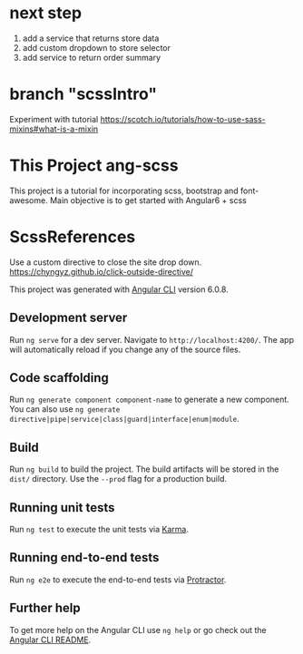 # next step
 1. add a service that returns store data
 2. add custom dropdown to store selector
 3. add service to return order summary
# branch "scssIntro" 
 Experiment with tutorial 
 https://scotch.io/tutorials/how-to-use-sass-mixins#what-is-a-mixin
# This Project ang-scss
This project is a tutorial for incorporating scss, bootstrap and font-awesome.
Main objective is to get started with Angular6 + scss 
# ScssReferences
Use a custom directive to close the site drop down.
https://chyngyz.github.io/click-outside-directive/

This project was generated with [Angular CLI](https://github.com/angular/angular-cli) version 6.0.8.

## Development server

Run `ng serve` for a dev server. Navigate to `http://localhost:4200/`. The app will automatically reload if you change any of the source files.

## Code scaffolding

Run `ng generate component component-name` to generate a new component. You can also use `ng generate directive|pipe|service|class|guard|interface|enum|module`.

## Build

Run `ng build` to build the project. The build artifacts will be stored in the `dist/` directory. Use the `--prod` flag for a production build.

## Running unit tests

Run `ng test` to execute the unit tests via [Karma](https://karma-runner.github.io).

## Running end-to-end tests

Run `ng e2e` to execute the end-to-end tests via [Protractor](http://www.protractortest.org/).

## Further help

To get more help on the Angular CLI use `ng help` or go check out the [Angular CLI README](https://github.com/angular/angular-cli/blob/master/README.md).
